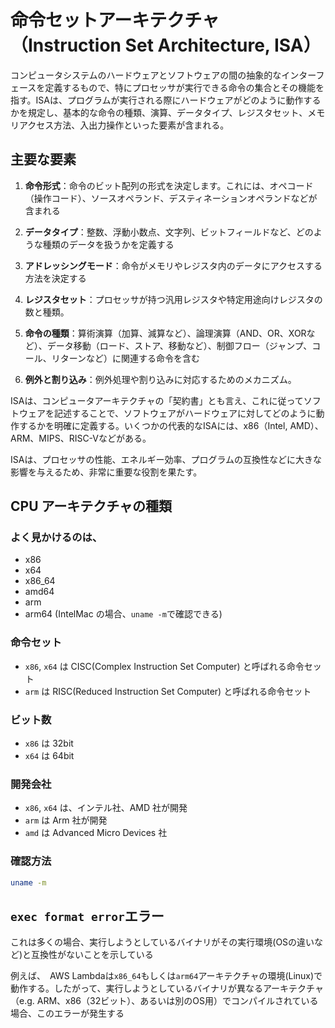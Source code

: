 # 命令セットアーキテクチャ（Instruction Set Architecture, ISA）

コンピュータシステムのハードウェアとソフトウェアの間の抽象的なインターフェースを定義するもので、特にプロセッサが実行できる命令の集合とその機能を指す。ISAは、プログラムが実行される際にハードウェアがどのように動作するかを規定し、基本的な命令の種類、演算、データタイプ、レジスタセット、メモリアクセス方法、入出力操作といった要素が含まれる。

## 主要な要素

1. **命令形式**：命令のビット配列の形式を決定します。これには、オペコード（操作コード）、ソースオペランド、デスティネーションオペランドなどが含まれる

2. **データタイプ**：整数、浮動小数点、文字列、ビットフィールドなど、どのような種類のデータを扱うかを定義する

3. **アドレッシングモード**：命令がメモリやレジスタ内のデータにアクセスする方法を決定する

4. **レジスタセット**：プロセッサが持つ汎用レジスタや特定用途向けレジスタの数と種類。

5. **命令の種類**：算術演算（加算、減算など）、論理演算（AND、OR、XORなど）、データ移動（ロード、ストア、移動など）、制御フロー（ジャンプ、コール、リターンなど）に関連する命令を含む

6. **例外と割り込み**：例外処理や割り込みに対応するためのメカニズム。

ISAは、コンピュータアーキテクチャの「契約書」とも言え、これに従ってソフトウェアを記述することで、ソフトウェアがハードウェアに対してどのように動作するかを明確に定義する。いくつかの代表的なISAには、x86（Intel, AMD）、ARM、MIPS、RISC-Vなどがある。

ISAは、プロセッサの性能、エネルギー効率、プログラムの互換性などに大きな影響を与えるため、非常に重要な役割を果たす。

## CPU アーキテクチャの種類

### よく見かけるのは、

- x86
- x64
- x86_64
- amd64
- arm
- arm64 (IntelMac の場合、`uname -m`で確認できる)

### 命令セット

- `x86`, `x64` は CISC(Complex Instruction Set Computer) と呼ばれる命令セット
- `arm` は RISC(Reduced Instruction Set Computer) と呼ばれる命令セット

### ビット数

- `x86` は 32bit
- `x64` は 64bit

### 開発会社

- `x86`, `x64` は、インテル社、AMD 社が開発
- `arm` は Arm 社が開発
- `amd` は Advanced Micro Devices 社

### 確認方法

```sh
uname -m
```

## `exec format error`エラー

これは多くの場合、実行しようとしているバイナリがその実行環境(OSの違いなど)と互換性がないことを示している

例えば、　AWS Lambdaは`x86_64`もしくは`arm64`アーキテクチャの環境(Linux)で動作する。したがって、実行しようとしているバイナリが異なるアーキテクチャ（e.g. ARM、x86（32ビット）、あるいは別のOS用）でコンパイルされている場合、このエラーが発生する
